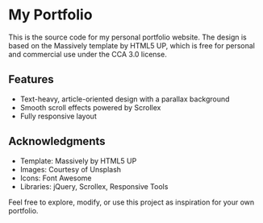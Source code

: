 # My Portfolio
<p>This is the source code for my personal portfolio website. The design is based on the Massively template by HTML5 UP, which is free for personal and commercial use under the CCA 3.0 license.</p>

## Features
<ul>
  <li>Text-heavy, article-oriented design with a parallax background </li>
  <li>Smooth scroll effects powered by Scrollex</li>
  <li>Fully responsive layout</li>
</ul>


## Acknowledgments
<ul>
  <li>Template: Massively by HTML5 UP</li>
  <li>Images: Courtesy of Unsplash</li>
  <li>Icons: Font Awesome</li>
  <li>Libraries: jQuery, Scrollex, Responsive Tools</li>
</ul>

Feel free to explore, modify, or use this project as inspiration for your own portfolio.
